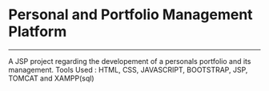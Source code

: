 # Personal and Portfolio Management Platform
_____________________________________________
A JSP project regarding the developement of a personals portfolio and its management. 
Tools Used : HTML, CSS, JAVASCRIPT, BOOTSTRAP, JSP, TOMCAT and  XAMPP(sql)

